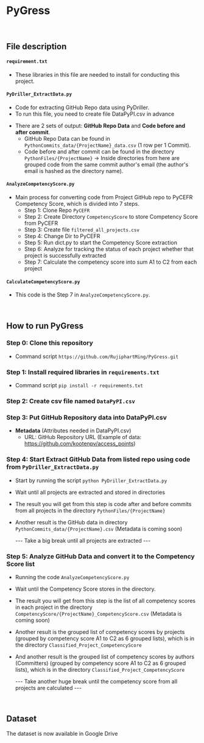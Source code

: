 # PyGress
<br />

## File description 
#### ```requirement.txt```
- These libraries in this file are needed to install for conducting this project.  

#### ```PyDriller_ExtractData.py```
- Code for extracting GitHub Repo data using PyDriller.
- To run this file, you need to create file DataPyPI.csv in advance
* There are 2 sets of output: **GitHub Repo Data** and **Code before and after commit**.
  * GitHub Repo Data can be found in ```PythonCommits_data/{ProjectName}_data.csv``` (1 row per 1 Commit).
  * Code before and after commit can be found in the directory ```PythonFiles/{ProjectName}``` -> Inside directories from here are grouped code from the same commit author's email (the author's email is hashed as the directory name). 

#### ```AnalyzeCompetencyScore.py```
* Main process for converting code from Project GitHub repo to PyCEFR Competency Score, which is divided into 7 steps.
    * Step 1: Clone Repo ```PyCEFR```
    * Step 2: Create Directory ```CompetencyScore``` to store Competency Score from PyCEFR
    * Step 3: Create file ```filtered_all_projects.csv```
    * Step 4: Change Dir to PyCEFR
    * Step 5: Run dict.py to start the Competency Score extraction
    * Step 6: Analyze for tracking the status of each project whether that project is successfully extracted
    * Step 7: Calculate the competency score into sum A1 to C2 from each project

 #### ```CalculateCompetencyScore.py```
 * This code is the Step 7 in ```AnalyzeCompetencyScore.py```.
       
<br />

## How to run PyGress
### Step 0: Clone this repository
- Command script ```https://github.com/RujiphartMing/PyGress.git```

### Step 1: Install required libraries in ```requirements.txt```
- Command script ```pip install -r requirements.txt```

### Step 2: Create csv file named ```DataPyPI.csv```

### Step 3: Put GitHub Repository data into DataPyPI.csv
- **Metadata** (Attributes needed in DataPyPI.csv)
  - URL: GitHub Repository URL (Example of data: https://github.com/kootenpv/access_points)
    
### Step 4: Start Extract GitHub Data from listed repo using code from ```PyDriller_ExtractData.py```
- Start by running the script ```python PyDriller_ExtractData.py```
- Wait until all projects are extracted and stored in directories
- The result you will get from this step is code after and before commits from all projects in the directory ```PythonFiles/{ProjectName}```
- Another result is the GitHub data in directory ```PythonCommits_data/{ProjectName}.csv``` (Metadata is coming soon) 

  --- Take a big break until all projects are extracted ---

### Step 5: Analyze GitHub Data and convert it to the Competency Score list
- Running the code ```AnalyzeCompetencyScore.py```
- Wait until the Competency Score stores in the directory.
- The result you will get from this step is the list of all competency scores in each project in the directory ```CompetencyScore/{ProjectName}_CompetencyScore.csv``` (Metadata is coming soon) 
- Another result is the grouped list of competency scores by projects (grouped by competency score A1 to C2 as 6 grouped lists), which is in the directory ```Classified_Project_CompetencyScore```
- And another result is the grouped list of competency scores by authors (Committers) (grouped by competency score A1 to C2 as 6 grouped lists), which is in the directory ```Classified_Project_CompetencyScore```
  
  --- Take another huge break until the competency score from all projects are calculated ---  
<br />

## Dataset
The dataset is now available in Google Drive 
